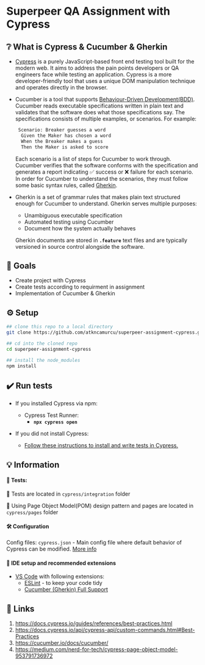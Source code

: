 # Superpeer QA Assignment with Cypress

## :grey_question: What is Cypress & Cucumber & Gherkin
- [Cypress](https://www.cypress.io/) is a purely JavaScript-based front end testing tool built for the modern web. It aims to address the pain points developers or QA engineers face while testing an application.
  Cypress is a more developer-friendly tool that uses a unique DOM manipulation technique and operates directly in the browser.

- Cucumber is a tool that supports [Behaviour-Driven Development(BDD)](https://cucumber.io/docs/bdd).
  Cucumber reads executable specifications written in plain text and validates that the software does what those specifications say.
  The specifications consists of multiple examples, or scenarios. For example:
  ```bash
   Scenario: Breaker guesses a word
    Given the Maker has chosen a word
    When the Breaker makes a guess
    Then the Maker is asked to score
  ```
  Each scenario is a list of steps for Cucumber to work through. 
  Cucumber verifies that the software conforms with the specification and generates a report indicating ✅ success or ❌ failure for each scenario.
  In order for Cucumber to understand the scenarios, they must follow some basic syntax rules, called [Gherkin](https://cucumber.io/docs/gherkin/).

- Gherkin is a set of grammar rules that makes plain text structured enough for Cucumber to understand. Gherkin serves multiple purposes:
    - Unambiguous executable specification
    - Automated testing using Cucumber
    - Document how the system actually behaves
    
  Gherkin documents are stored in **`.feature`** text files and are typically versioned in source control alongside the software.
  

## :goal_net: Goals
- Create project with Cypress
- Create tests according to requirment in assignment
- Implementation of Cucumber & Gherkin


## :gear: Setup

 ```bash
 ## clone this repo to a local directory
 git clone https://github.com/atkncamurcu/superpeer-assignment-cypress.git
 
 ## cd into the cloned repo
 cd superpeer-assignment-cypress
 
 ## install the node_modules
 npm install
```


## :heavy_check_mark: Run tests

- If you installed Cypress via npm: 
    - Cypress Test Runner:
      - **`npx cypress open`**
   
- If you did not install Cypress:
    - [Follow these instructions to install and write tests in Cypress.](https://on.cypress.io/installing-cypress)

## :bulb: Information
#### :test_tube: Tests:
:file_folder: Tests are located in `cypress/integration` folder

:file_folder: Using Page Object Model(POM) design pattern and pages are located in `cypress/pages` folder 

#### :hammer_and_wrench: Configuration

Config files:
`cypress.json` - Main config file where default behavior of Cypress can be modified. [More info](https://docs.cypress.io/guides/references/configuration#cypress-json)


#### :diamond_shape_with_a_dot_inside: IDE setup and recommended extensions
- [VS Code](https://code.visualstudio.com/download) with following extensions:
    - [ESLint](https://marketplace.visualstudio.com/items?itemName=dbaeumer.vscode-eslint) - to keep your code tidy
    - [Cucumber (Gherkin) Full Support](https://marketplace.visualstudio.com/items?itemName=alexkrechik.cucumberautocomplete)


## :link: Links
1. https://docs.cypress.io/guides/references/best-practices.html
2. https://docs.cypress.io/api/cypress-api/custom-commands.html#Best-Practices
3. https://cucumber.io/docs/cucumber/
4. https://medium.com/nerd-for-tech/cypress-page-object-model-953791736972

